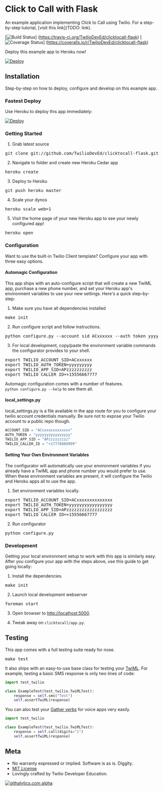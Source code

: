 # Click to Call with Flask 

An example application implementing Click to Call using Twilio.  For a
step-by-step tutorial, [visit this link](TODO: link).

[![Build Status](https://travis-ci.org/TwilioDevEd/clicktocall-flask.svg?branch=master)]
(https://travis-ci.org/TwilioDevEd/clicktocall-flask)
[![Coverage Status](https://coveralls.io/repos/TwilioDevEd/clicktocall-flask/badge.png)]
(https://coveralls.io/r/TwilioDevEd/clicktocall-flask)


Deploy this example app to Heroku now!

[![Deploy](https://www.herokucdn.com/deploy/button.png)](https://heroku.com/deploy?template=https://github.com/TwilioDevEd/clicktocall-flask)



## Installation

Step-by-step on how to deploy, configure and develop on this example app.

### Fastest Deploy

Use Heroku to deploy this app immediately:

[![Deploy](https://www.herokucdn.com/deploy/button.png)](https://heroku.com/deploy?template=https://github.com/TwilioDevEd/clicktocall-flask)

### Getting Started 

1) Grab latest source
<pre>
git clone git://github.com/TwilioDevEd/clicktocall-flask.git 
</pre>

2) Navigate to folder and create new Heroku Cedar app
<pre>
heroku create
</pre>

3) Deploy to Heroku
<pre>
git push heroku master
</pre>

4) Scale your dynos
<pre>
heroku scale web=1
</pre>

5) Visit the home page of your new Heroku app to see your newly configured app!
<pre>
heroku open
</pre>


### Configuration

Want to use the built-in Twilio Client template?  Configure your app with
three easy options.

#### Automagic Configuration

This app ships with an auto-configure script that will create a new TwiML
app, purchase a new phone number, and set your Heroku app's environment
variables to use your new settings.  Here's a quick step-by-step:

1) Make sure you have all dependencies installed
<pre>
make init
</pre>

2) Run configure script and follow instructions.
<pre>
python configure.py --account_sid ACxxxxxx --auth_token yyyyyyy
</pre>

3) For local development, copy/paste the environment variable commands the
configurator provides to your shell.
<pre>
export TWILIO_ACCOUNT_SID=ACxxxxxx
export TWILIO_AUTH_TOKEN=yyyyyyyyy
export TWILIO_APP_SID=APzzzzzzzzzz
export TWILIO_CALLER_ID=+15556667777
</pre>

Automagic configuration comes with a number of features.  
`python configure.py --help` to see them all.


#### local_settings.py

local_settings.py is a file available in the app route for you to configure
your twilio account credentials manually.  Be sure not to expose your Twilio
account to a public repo though.

```python
ACCOUNT_SID = "ACxxxxxxxxxxxxx" 
AUTH_TOKEN = "yyyyyyyyyyyyyyyy"
TWILIO_APP_SID = "APzzzzzzzzz"
TWILIO_CALLER_ID = "+17778889999"
```

#### Setting Your Own Environment Variables

The configurator will automatically use your environment variables if you
already have a TwiML app and phone number you would prefer to use.  When these
environment variables are present, it will configure the Twilio and Heroku apps
all to use the app.

1) Set environment variables locally.
<pre>
export TWILIO_ACCOUNT_SID=ACxxxxxxxxxxxxxx
export TWILIO_AUTH_TOKEN=yyyyyyyyyyyyyyyyy
export TWILIO_APP_SID=APzzzzzzzzzzzzzzzzzz
export TWILIO_CALLER_ID=+15556667777
</pre>

2) Run configurator
<pre>
python configure.py
</pre>


### Development

Getting your local environment setup to work with this app is similarly
easy.  After you configure your app with the steps above, use this guide to
get going locally:

1) Install the dependencies.
<pre>
make init
</pre>

2) Launch local development webserver
<pre>
foreman start
</pre>

3) Open browser to [http://localhost:5000](http://localhost:5000).

4) Tweak away on `clicktocall/app.py`.


## Testing

This app comes with a full testing suite ready for nose.

<pre>
make test
</pre>

It also ships with an easy-to-use base class for testing your
[TwiML](http://www.twilio.com/docs/api/twiml).  For example, testing a basic SMS
response is only two lines of code:

```python
import test_twilio

class ExampleTest(test_twilio.TwiMLTest):
    response = self.sms("Test")
    self.assertTwiML(response)
```

You can also test your [Gather
verbs](http://www.twilio.com/docs/api/twiml/gather) for voice apps very easily.

```python
import test_twilio

class ExampleTest(test_twilio.TwiMLTest):
    response = self.call(digits="1")
    self.assertTwiML(response)
```


## Meta 

* No warranty expressed or implied.  Software is as is. Diggity.
* [MIT License](http://www.opensource.org/licenses/mit-license.html)
* Lovingly crafted by Twilio Developer Education.


[![githalytics.com
alpha](https://cruel-carlota.pagodabox.com/33a5ddd61dd29dd933422bca2b3dfa0e
"githalytics.com")](http://githalytics.com/TwilioDevEd/clicktocall-flask)
